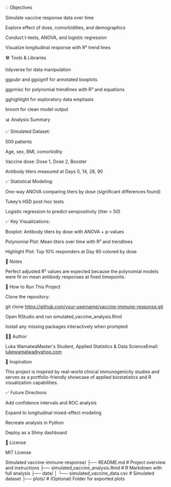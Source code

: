 💡 Objectives

Simulate vaccine response data over time

Explore effect of dose, comorbidities, and demographics

Conduct t-tests, ANOVA, and logistic regression

Visualize longitudinal response with R² trend lines

🛠️ Tools & Libraries

tidyverse for data manipulation

ggpubr and ggsignif for annotated boxplots

ggpmisc for polynomial trendlines with R² and equations

gghighlight for exploratory data emphasis

broom for clean model output

📊 Analysis Summary

✅ Simulated Dataset:

500 patients

Age, sex, BMI, comorbidity

Vaccine dose: Dose 1, Dose 2, Booster

Antibody titers measured at Days 0, 14, 28, 90

✅ Statistical Modeling:

One-way ANOVA comparing titers by dose (significant differences found)

Tukey’s HSD post-hoc tests

Logistic regression to predict seropositivity (titer > 50)

✅ Key Visualizations:

Boxplot: Antibody titers by dose with ANOVA + p-values

Polynomial Plot: Mean titers over time with R² and trendlines

Highlight Plot: Top 10% responders at Day 90 colored by dose

📌 Notes

Perfect adjusted R² values are expected because the polynomial models were fit on mean antibody responses at fixed timepoints.

🚀 How to Run This Project

Clone the repository:

git clone https://github.com/your-username/vaccine-immune-response.git

Open RStudio and run simulated_vaccine_analysis.Rmd

Install any missing packages interactively when prompted

👨‍💻 Author

Luka WamalwaMaster's Student, Applied Statistics & Data ScienceEmail: lukewamalwa@yahoo.com

🧠 Inspiration

This project is inspired by real-world clinical immunogenicity studies and serves as a portfolio-friendly showcase of applied biostatistics and R visualization capabilities.

✅ Future Directions

Add confidence intervals and ROC analysis

Expand to longitudinal mixed-effect modeling

Recreate analysis in Python

Deploy as a Shiny dashboard

📌 License

MIT License

 Simulated vaccine-immune-response/
├── README.md                        # Project overview and instructions
├── simulated_vaccine_analysis.Rmd  # R Markdown with full analysis
├── data/
│   └── simulated_vaccine_data.csv  # Simulated dataset
├── plots/                          # (Optional) Folder for exported plots

